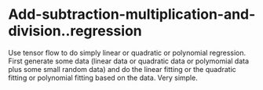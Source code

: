 # Add-subtraction-multiplication-and-division..regression
Use tensor flow to do simply linear or quadratic or polynomial regression. First generate some data (linear data or quadratic data or polymomial data plus some small random data) and do the linear fitting or the quadratic fitting or polynomial fitting based on the data. Very simple.
